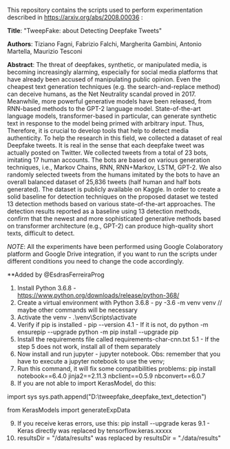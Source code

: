 This repository contains the scripts used to perform experimentation described in https://arxiv.org/abs/2008.00036 :

**Title**: "TweepFake: about Detecting Deepfake Tweets"

**Authors**: Tiziano Fagni, Fabrizio Falchi, Margherita Gambini, Antonio Martella, Maurizio Tesconi

**Abstract**: The threat of deepfakes, synthetic, or manipulated media, is becoming increasingly alarming, especially for social media platforms that have already been accused of manipulating public opinion. Even the cheapest text generation techniques (e.g. the search-and-replace method) can deceive humans, as the Net Neutrality scandal proved in 2017. Meanwhile, more powerful generative models have been released, from RNN-based methods to the GPT-2 language model. State-of-the-art language models, transformer-based in particular, can generate synthetic text in response to the model being primed with arbitrary input. Thus, Therefore, it is crucial to develop tools that help to detect media authenticity. 
To help the research in this field, we collected a dataset of real Deepfake tweets. It is real in the sense that each deepfake tweet was actually posted on Twitter. We collected tweets from a total of 23 bots, imitating 17 human accounts. The bots are based on various generation techniques, i.e., Markov Chains, RNN, RNN+Markov, LSTM, GPT-2. We also randomly selected tweets from the humans imitated by the bots to have an overall balanced dataset of 25,836 tweets (half human and half bots generated). The dataset is publicly available on Kaggle. 
In order to create a solid baseline for detection techniques on the proposed dataset we tested 13 detection methods based on various state-of-the-art approaches. The detection results reported as a baseline using 13 detection methods, confirm that the newest and more sophisticated generative methods based on transformer architecture (e.g., GPT-2) can produce high-quality short texts, difficult to detect.


*NOTE*: All the experiments have been performed using Google Colaboratory platform and Google Drive integration, if you want to run the scripts under different conditions you need to change the code accordingly.

**Added by @EsdrasFerreiraProg

1. Install Python 3.6.8 - https://www.python.org/downloads/release/python-368/
2. Create a virtual environment with Python 3.6.8 - py -3.6 -m venv venv // maybe other commands will be necessary
3. Activate the venv - .\venv\Scripts\activate
4. Verify if pip is installed - pip --version
4.1 - If it is not, do 
python -m ensurepip --upgrade
python -m pip install --upgrade pip
5. Install the requirements file called requirements-char-cnn.txt
5.1 - If the step 5 does not work, install all of them separately
6. Now install and run jupyter - jupyter notebook. Obs: remember that you have to execute a jupyter notebook to use the venv;
7. Run this command, it will fix some compatibilities problems: pip install notebook==6.4.0 jinja2==2.11.3 nbclient==0.5.9 nbconvert==6.0.7
8. If you are not able to import KerasModel, do this:

import sys
sys.path.append("D:\tweepfake_deepfake_text_detection")

from KerasModels import generateExpData

9. If you receive keras errors, use this: pip install --upgrade keras
9.1 - Keras directly was replaced by tensorflow.keras.xxxxx
10. resultsDir = "/data/results" was replaced by resultsDir = "./data/results"
